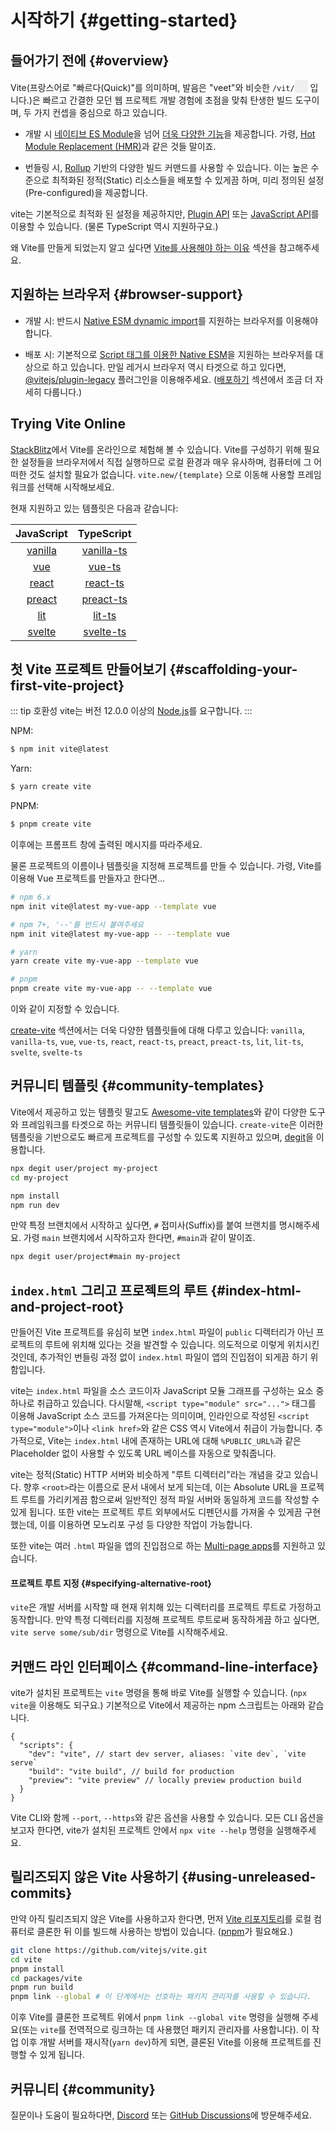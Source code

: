# 시작하기 {#getting-started}

<audio id="vite-audio">
  <source src="/vite.mp3" type="audio/mpeg">
</audio>

## 들어가기 전에 {#overview}

Vite(프랑스어로 "빠르다(Quick)"를 의미하며, 발음은 "veet"와 비슷한 `/vit/`<button style="border:none;padding:3px;border-radius:4px" id="play-vite-audio" onclick="document.getElementById('vite-audio').play();"><img src="/voice.svg" height="15"></button> 입니다.)은 빠르고 간결한 모던 웹 프로젝트 개발 경험에 초점을 맞춰 탄생한 빌드 도구이며, 두 가지 컨셉을 중심으로 하고 있습니다.

- 개발 시 [네이티브 ES Module](https://developer.mozilla.org/en-US/docs/Web/JavaScript/Guide/Modules)을 넘어 [더욱 다양한 기능](./features)을 제공합니다. 가령, [Hot Module Replacement (HMR)](./features#hot-module-replacement)과 같은 것들 말이죠.

- 번들링 시, [Rollup](https://rollupjs.org) 기반의 다양한 빌드 커맨드를 사용할 수 있습니다. 이는 높은 수준으로 최적화된 정적(Static) 리소스들을 배포할 수 있게끔 하며, 미리 정의된 설정(Pre-configured)을 제공합니다.

vite는 기본적으로 최적화 된 설정을 제공하지만, [Plugin API](./api-plugin) 또는 [JavaScript API](./api-javascript)를 이용할 수 있습니다. (물론 TypeScript 역시 지원하구요.)

왜 Vite를 만들게 되었는지 알고 싶다면 [Vite를 사용해야 하는 이유](./why) 섹션을 참고해주세요.

## 지원하는 브라우저 {#browser-support}

- 개발 시: 반드시 [Native ESM dynamic import](https://caniuse.com/es6-module-dynamic-import)를 지원하는 브라우저를 이용해야 합니다.

- 배포 시: 기본적으로 [Script 태그를 이용한 Native ESM](https://caniuse.com/es6-module)을 지원하는 브라우저를 대상으로 하고 있습니다. 만일 레거시 브라우저 역시 타겟으로 하고 있다면, [@vitejs/plugin-legacy](https://github.com/vitejs/vite/tree/main/packages/plugin-legacy) 플러그인을 이용해주세요. ([배포하기](./build) 섹션에서 조금 더 자세히 다룹니다.)

## Trying Vite Online

[StackBlitz](https://vite.new/)에서 Vite를 온라인으로 체험해 볼 수 있습니다. Vite를 구성하기 위해 필요한 설정들을 브라우저에서 직접 실행하므로 로컬 환경과 매우 유사하며, 컴퓨터에 그 어떠한 것도 설치할 필요가 없습니다. `vite.new/{template}` 으로 이동해 사용할 프레임워크를 선택해 시작해보세요.

현재 지원하고 있는 템플릿은 다음과 같습니다:

|             JavaScript              |                TypeScript                 |
| :---------------------------------: | :---------------------------------------: |
| [vanilla](https://vite.new/vanilla) | [vanilla-ts](https://vite.new/vanilla-ts) |
|     [vue](https://vite.new/vue)     |     [vue-ts](https://vite.new/vue-ts)     |
|   [react](https://vite.new/react)   |   [react-ts](https://vite.new/react-ts)   |
|  [preact](https://vite.new/preact)  |  [preact-ts](https://vite.new/preact-ts)  |
|     [lit](https://vite.new/lit)     |     [lit-ts](https://vite.new/lit-ts)     |
|  [svelte](https://vite.new/svelte)  |  [svelte-ts](https://vite.new/svelte-ts)  |

## 첫 Vite 프로젝트 만들어보기 {#scaffolding-your-first-vite-project}

::: tip 호환성
vite는 버전 12.0.0 이상의 [Node.js](https://nodejs.org/)를 요구합니다.
:::

NPM:

```bash
$ npm init vite@latest
```

Yarn:

```bash
$ yarn create vite
```

PNPM:

```bash
$ pnpm create vite
```

이후에는 프롬프트 창에 출력된 메시지를 따라주세요.

물론 프로젝트의 이름이나 템플릿을 지정해 프로젝트를 만들 수 있습니다. 가령, Vite를 이용해 Vue 프로젝트를 만들자고 한다면...

```bash
# npm 6.x
npm init vite@latest my-vue-app --template vue

# npm 7+, '--'를 반드시 붙여주세요
npm init vite@latest my-vue-app -- --template vue

# yarn
yarn create vite my-vue-app --template vue

# pnpm
pnpm create vite my-vue-app -- --template vue
```

이와 같이 지정할 수 있습니다.

[create-vite](https://github.com/vitejs/vite/tree/main/packages/create-vite) 섹션에서는 더욱 다양한 템플릿들에 대해 다루고 있습니다: `vanilla`, `vanilla-ts`, `vue`, `vue-ts`, `react`, `react-ts`, `preact`, `preact-ts`, `lit`, `lit-ts`, `svelte`, `svelte-ts`

## 커뮤니티 템플릿 {#community-templates}

Vite에서 제공하고 있는 템플릿 말고도 [Awesome-vite templates](https://github.com/vitejs/awesome-vite#templates)와 같이 다양한 도구와 프레임워크를 타겟으로 하는 커뮤니티 템플릿들이 있습니다. `create-vite`은 이러한 템플릿을 기반으로도 빠르게 프로젝트를 구성할 수 있도록 지원하고 있으며, [degit](https://github.com/Rich-Harris/degit)을 이용합니다.

```bash
npx degit user/project my-project
cd my-project

npm install
npm run dev
```

만약 특정 브랜치에서 시작하고 싶다면, `#` 접미사(Suffix)를 붙여 브랜치를 명시해주세요. 가령 `main` 브랜치에서 시작하고자 한다면, `#main`과 같이 말이죠.

```bash
npx degit user/project#main my-project
```

## `index.html` 그리고 프로젝트의 루트 {#index-html-and-project-root}

만들어진 Vite 프로젝트를 유심히 보면 `index.html` 파일이 `public` 디렉터리가 아닌 프로젝트의 루트에 위치해 있다는 것을 발견할 수 있습니다. 의도적으로 이렇게 위치시킨 것인데, 추가적인 번들링 과정 없이 `index.html` 파일이 앱의 진입점이 되게끔 하기 위함입니다.

vite는 `index.html` 파일을 소스 코드이자 JavaScript 모듈 그래프를 구성하는 요소 중 하나로 취급하고 있습니다. 다시말해, `<script type="module" src="...">` 태그를 이용해 JavaScript 소스 코드를 가져온다는 의미이며, 인라인으로 작성된 `<script type="module">`이나 `<link href>`와 같은 CSS 역시 Vite에서 취급이 가능합니다. 추가적으로, Vite는 `index.html` 내에 존재하는 URL에 대해 `%PUBLIC_URL%`과 같은 Placeholder 없이 사용할 수 있도록 URL 베이스를 자동으로 맞춰줍니다.

vite는 정적(Static) HTTP 서버와 비슷하게 "루트 디렉터리"라는 개념을 갖고 있습니다. 향후 `<root>`라는 이름으로 문서 내에서 보게 되는데, 이는 Absolute URL을 프로젝트 루트를 가리키게끔 함으로써 일반적인 정적 파일 서버와 동일하게 코드를 작성할 수 있게 됩니다. 또한 vite는 프로젝트 루트 외부에서도 디펜던시를 가져올 수 있게끔 구현했는데, 이를 이용하면 모노리포 구성 등 다양한 작업이 가능합니다.

또한 vite는 여러 `.html` 파일을 앱의 진입점으로 하는 [Multi-page apps](./build#multi-page-app)를 지원하고 있습니다.

#### 프로젝트 루트 지정 {#specifying-alternative-root}

`vite`은 개발 서버를 시작할 때 현재 위치해 있는 디렉터리를 프로젝트 루트로 가정하고 동작합니다. 만약 특정 디렉터리를 지정해 프로젝트 루트로써 동작하게끔 하고 싶다면, `vite serve some/sub/dir` 명령으로 Vite를 시작해주세요.

## 커맨드 라인 인터페이스 {#command-line-interface}

vite가 설치된 프로젝트는 `vite` 명령을 통해 바로 Vite를 실행할 수 있습니다. (`npx vite`을 이용해도 되구요.) 기본적으로 Vite에서 제공하는 npm 스크립트는 아래와 같습니다.

```jsonc
{
  "scripts": {
    "dev": "vite", // start dev server, aliases: `vite dev`, `vite serve`
    "build": "vite build", // build for production
    "preview": "vite preview" // locally preview production build
  }
}
```

Vite CLI와 함께 `--port`, `--https`와 같은 옵션을 사용할 수 있습니다. 모든 CLI 옵션을 보고자 한다면, vite가 설치된 프로젝트 안에서 `npx vite --help` 명령을 실행해주세요.

## 릴리즈되지 않은 Vite 사용하기 {#using-unreleased-commits}

만약 아직 릴리즈되지 않은 Vite를 사용하고자 한다면, 먼저 [Vite 리포지토리](https://github.com/vitejs/vite)를 로컬 컴퓨터로 클론한 뒤 이를 빌드해 사용하는 방법이 있습니다. ([pnpm](https://pnpm.io/)가 필요해요.)

```bash
git clone https://github.com/vitejs/vite.git
cd vite
pnpm install
cd packages/vite
pnpm run build
pnpm link --global # 이 단계에서는 선호하는 패키지 관리자를 사용할 수 있습니다.
```

이후 Vite를 클론한 프로젝트 위에서 `pnpm link --global vite` 명령을 실행해 주세요(또는 `vite`를 전역적으로 링크하는 데 사용했던 패키지 관리자를 사용합니다). 이 작업 이후 개발 서버를 재시작(`yarn dev`)하게 되면, 클론된 Vite를 이용해 프로젝트를 진행할 수 있게 됩니다.

## 커뮤니티 {#community}

질문이나 도움이 필요하다면, [Discord](https://discord.gg/4cmKdMfpU5) 또는 [GitHub Discussions](https://github.com/vitejs/vite/discussions)에 방문해주세요.
